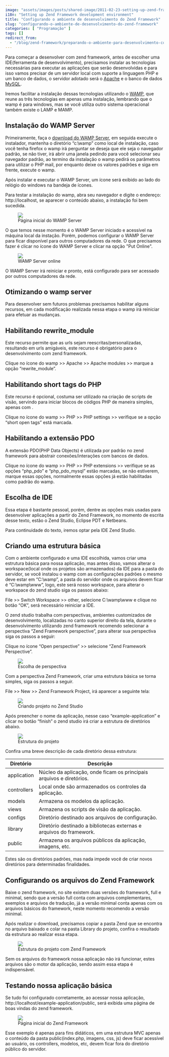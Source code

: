 ```yaml
---
image: "assets/images/posts/shared-image/2011-02-23-setting-up-zend-framework-development-environment.jpg"
i18n: "Setting up Zend Framework development environment"
title: "Configurando o ambiente de desenvolvimento do Zend Framework"
slug: "configurando-o-ambiente-de-desenvolvimento-do-zend-framework"
categories: [ "Programação" ]
tags: []
redirect_from:
  - "/blog/zend-framework/preparando-o-ambiente-para-desenvolvimento-com-zend-framework/"
---
```

Para começar a desenvolver com zend framework, antes de escolher uma IDE(ferramenta de desenvolvimento), precisamos instalar as tecnologias necessárias para executar as aplicações que serão desenvolvidas e para isso vamos precisar de um servidor local com suporte a linguagem PHP e um banco de dados, o servidor adotado será o [Apache](http://www.apache.org/) e o banco de dados [MySQL](http://www.mysql.com/).

Iremos facilitar a instalação dessas tecnologias utilizando o [WAMP](http://www.wampserver.com/en/), que reune as três tecnologias em apenas uma instalação, lembrando que o wamp é para windows, mas se você utiliza outro sistema operacional também existe o LAMP e MAMP.

## Instalação do WAMP Server

Primeiramente, faça o [download do WAMP Server](http://www.wampserver.com/en/download.php), em seguida execute o instalador, mantenha o diretório “c:\wamp” como local de instalação, caso você tenha firefox o wamp irá perguntar se deseja que ele seja o navegador padrão, se não tiver, irá abrir uma janela pedindo para você selecionar seu navegador padrão, ao termino da instalação o wamp pedirá os parâmetros para utilizar o PHP mail, por enquanto deixe os valores padrões e siga em frente, execute o wamp.

Após instalar e executar o WAMP Server, um ícone será exibido ao lado do relógio do windows na bandeja de ícones.

Para testar a instalação do wamp, abra seu navegador e digite o endereço: http://localhost, se aparecer o conteúdo abaixo, a instalação foi bem sucedida.

<figure class="figure mx-auto d-block">
  <img src="{{ '/assets/images/posts/general/2011-02-23-wamp-server-homepage.jpg' | prepend: site.baseurl }}" class="figure-img mx-auto d-block">
  <figcaption class="figure-caption text-center">Página inicial do WAMP Server</figcaption>
</figure>

O que temos nesse momento é o WAMP Server iniciado e acessível na máquina local da instação. Porém, podemos configurar o WAMP Server para ficar disponível para outros computadores da rede. O que precisamos fazer é clicar no ícone do WAMP Server e clicar na opção "Put Online".

<figure class="figure mx-auto d-block">
  <img src="{{ '/assets/images/posts/general/2011-02-23-wamp-server-online.jpg' | prepend: site.baseurl }}" class="figure-img mx-auto d-block">
  <figcaption class="figure-caption text-center">WAMP Server online</figcaption>
</figure>

O WAMP Server irá reiniciar e pronto, está configurado para ser acessado por outros computadores da rede.

## Otimizando o wamp server

Para desenvolver sem futuros problemas precisamos habilitar alguns recursos, em cada modificação realizada nessa etapa o wamp irá reiniciar para efetuar as mudanças.

## Habilitando rewrite_module

Este recurso permite que as urls sejam reescritas/personalizadas, resultando em urls amigáveis, este recurso é obrigatório para o desenvolvimento com zend framework.

Clique no ícone do wamp >> Apache >> Apache modules >> marque a opção “rewrite_module”.

## Habilitando short tags do PHP

Este recurso é opcional, costuma ser utilizado na criação de scripts de visão, servindo para iniciar blocos de códigos PHP de maneira simples, apenas com <? e finalizando com ?>.

Clique no ícone do wamp >> PHP >> PHP settings >> verifique se a opção “short open tags” está marcada.

## Habilitando a extensão PDO

A extensão PDO(PHP Data Objects) é utilizada por padrão no zend framework para abstrair conexões/interações com bancos de dados.

Clique no ícone do wamp >> PHP >> PHP extensions >> verifique se as opções “php_pdo” e “php_pdo_mysql” estão marcadas, se não estiverem, marque essas opções, normalmente essas opções já estão habilitadas como padrão do wamp.

## Escolha de IDE

Essa etapa é bastante pessoal, porém, dentre as opções mais usadas para desenvolver aplicações a partir do Zend Framework, no momento de escrita desse texto, estão o Zend Studio, Eclipse PDT e Netbeans.

Para continuidade do texto, iremos optar pela IDE Zend Studio.

## Criando uma estrutura básica

Com o ambiente configurado e uma IDE escolhida, vamos criar uma estrutura básica para nossa aplicação, mas antes disso, vamos alterar o workspace(local onde os projetos são armazenados) da IDE para a pasta do servidor, se você instalou o wamp com as configurações padrões o mesmo deve estar em “C:\wamp”, a pasta do servidor onde os arquivos devem ficar é “C:\wamp\www”, logo, este será nosso workspace, para alterar o workspace do zend studio siga os passos abaixo:

File >> Switch Workspace >> other, selecione C:\wamp\www e clique no botão “OK”, será necessário reiniciar a IDE.

O zend studio trabalha com perspectivas, ambientes customizados de desenvolvimento, localizadas no canto superior direito da tela, durante o desenvolvimento utilizando zend framework recomendo selecionar a perspectiva “Zend Framework perspective”, para alterar sua perspectiva siga os passos a seguir:

Clique no ícone “Open perspective” >> selecione “Zend Framework Perspective”.

<figure class="figure mx-auto d-block">
  <img src="{{ '/assets/images/posts/general/2011-02-23-zend-studio-perspective.png' | prepend: site.baseurl }}" class="figure-img mx-auto d-block">
  <figcaption class="figure-caption text-center">Escolha de perspectiva</figcaption>
</figure>

Com a perspectiva Zend Framework, criar uma estrutura básica se torna simples, siga os passos a seguir.

File >> New >> Zend Framework Project, irá aparecer a seguinte tela:

<figure class="figure mx-auto d-block">
  <img src="{{ '/assets/images/posts/general/2011-02-23-project-creation.png' | prepend: site.baseurl }}" class="figure-img mx-auto d-block">
  <figcaption class="figure-caption text-center">Criando projeto no Zend Studio</figcaption>
</figure>

Após preencher o nome da aplicação, nesse caso “example-application” e clicar no botão “finish” o zend studio irá criar a estrutura de diretórios abaixo.

<figure class="figure mx-auto d-block">
  <img src="{{ '/assets/images/posts/general/2011-02-23-application-structure.png' | prepend: site.baseurl }}" class="figure-img mx-auto d-block">
  <figcaption class="figure-caption text-center">Estrutura do projeto</figcaption>
</figure>

Confira uma breve descrição de cada diretório dessa estrutura:

<div class="table-responsive">
  <table class="table table-hover">
    <thead class="thead-light">
      <tr>
        <th scope="col">Diretório</th>
        <th scope="col">Descrição</th>
      </tr>
    </thead>
    <tbody>
      <tr>
        <td>application</td>
        <td>Núcleo da aplicação, onde ficam os principais arquivos e diretórios.</td>
      </tr>
      <tr>
        <td>controllers</td>
        <td>Local onde são armazenados os controles da aplicação.</td>
      </tr>
      <tr>
        <td>models</td>
        <td>Armazena os modelos da aplicação.</td>
      </tr>
      <tr>
        <td>views</td>
        <td>Armazena os scripts de visão da aplicação.</td>
      </tr>
      <tr>
        <td>configs</td>
        <td>Diretório destinado aos arquivos de configuração.</td>
      </tr>
      <tr>
        <td>library</td>
        <td>Diretório destinado a bibliotecas externas e arquivos do framework.</td>
      </tr>
      <tr>
        <td>public</td>
        <td>Armazena os arquivos públicos da aplicação, imagens, etc.</td>
      </tr>
    </tbody>
  </table>
</div>

Estes são os diretórios padrões, mas nada impede você de criar novos diretórios para determinadas finalidades.

## Configurando os arquivos do Zend Framework

Baixe o zend framework, no site existem duas versões do framework, full e minimal, sendo que a versão full conta com arquivos complementares, exemplos e arquivos de tradução, já a versão minimal conta apenas com os arquivos básicos do framework, neste momento recomendo a versão minimal.

Após realizar o download, precisamos copiar a pasta Zend que se encontra no arquivo baixado e colar na pasta Library do projeto, confira o resultado da estrutura ao realizar essa etapa.

<figure class="figure mx-auto d-block">
  <img src="{{ '/assets/images/posts/general/2011-02-23-zend-framework-library.png' | prepend: site.baseurl }}" class="figure-img mx-auto d-block">
  <figcaption class="figure-caption text-center">Estrutura do projeto com Zend Framework</figcaption>
</figure>

Sem os arquivos do framework nossa aplicação não irá funcionar, estes arquivos são o motor da aplicação, sendo assim essa etapa é indispensável.

## Testando nossa aplicação básica

Se tudo foi configurado corretamente, ao acessar nossa aplicação, http://localhost/example-application/public, será exibida uma página de boas vindas do zend framework.

<figure class="figure mx-auto d-block">
  <img src="{{ '/assets/images/posts/general/2011-02-23-zend-framework-homepage.jpg' | prepend: site.baseurl }}" class="figure-img mx-auto d-block">
  <figcaption class="figure-caption text-center">Página inicial do Zend Framework</figcaption>
</figure>

Esse exemplo é apenas para fins didáticos, em uma estrutura MVC apenas o conteúdo da pasta public(index.php, imagens, css, js) deve ficar acessível ao usuário, os controllers, modelos, etc, devem ficar fora do diretório público do servidor.